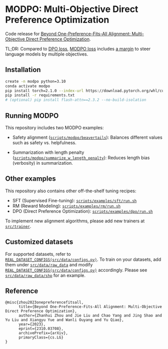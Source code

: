 # MODPO: Multi-Objective Direct Preference Optimization

Code release for [Beyond One-Preference-Fits-All Alignment: Multi-Objective Direct Preference Optimization](https://arxiv.org/pdf/2310.03708.pdf).

TL;DR: Compared to [DPO loss](https://github.com/ZHZisZZ/modpo/blob/main/src/trainer/dpo_trainer.py#L413), [MODPO loss](https://github.com/ZHZisZZ/modpo/blob/main/src/trainer/modpo_trainer.py#L142) includes [a margin](https://github.com/ZHZisZZ/modpo/blob/main/src/trainer/modpo_trainer.py#L151-L152) to steer language models by multiple objectives.

## Installation

```bash
create -n modpo python=3.10
conda activate modpo
pip install torch=2.1.0 --index-url https://download.pytorch.org/whl/cu118
pip install -r requirements.txt
# (optional) pip install flash-attn==2.3.2 --no-build-isolation
```

## Running MODPO

This repository includes two MODPO examples:

- Safety alignment ([`scripts/modpo/beavertails`](https://github.com/ZHZisZZ/modpo/blob/main/scripts/modpo/beavertails)): Balances different values such as safety vs. helpfulness.

- Summarization with length penalty ([`scripts/modpo/summarize_w_length_penalty`](https://github.com/ZHZisZZ/modpo/blob/main/scripts/modpo/summarize_w_length_penalty)): Reduces length bias (verbosity) in summarization.

## Other examples

This repository also contains other off-the-shelf tuning recipes:

- SFT (Supervised Fine-tuning): [`scripts/examples/sft/run.sh`](https://github.com/ZHZisZZ/modpo/blob/main/scripts/examples/sft/run.sh)
- RM (Reward Modeling): [`scripts/examples/rm/run.sh`](https://github.com/ZHZisZZ/modpo/blob/main/scripts/examples/rm/run.sh)
- DPO (Direct Preference Optimization): [`scripts/examples/dpo/run.sh`](https://github.com/ZHZisZZ/modpo/blob/main/scripts/examples/dpo/run.sh)

To implement new alignment algorithms, please add new trainers at [`src/trainer`](https://github.com/ZHZisZZ/modpo/blob/main/src/trainer).


## Customized datasets

For supported datasets, refer to [`REAL_DATASET_CONFIGS(src/data/configs.py)`](https://github.com/ZHZisZZ/modpo/blob/main/src/data/configs.py#L19).
To train on your datasets, add them under [`src/data/raw_data`](https://github.com/ZHZisZZ/modpo/blob/main/src/data/raw_data) and modify [`REAL_DATASET_CONFIGS(src/data/configs.py)`](https://github.com/ZHZisZZ/modpo/blob/main/src/data/configs.py#L19) accordingly. Please see [`src/data/raw_data/shp`](https://github.com/ZHZisZZ/modpo/blob/main/src/data/raw_data/shp.py) for an example.

## Reference

```
@misc{zhou2023onepreferencefitsall,
      title={Beyond One-Preference-Fits-All Alignment: Multi-Objective Direct Preference Optimization}, 
      author={Zhanhui Zhou and Jie Liu and Chao Yang and Jing Shao and Yu Liu and Xiangyu Yue and Wanli Ouyang and Yu Qiao},
      year={2023},
      eprint={2310.03708},
      archivePrefix={arXiv},
      primaryClass={cs.LG}
}
```


